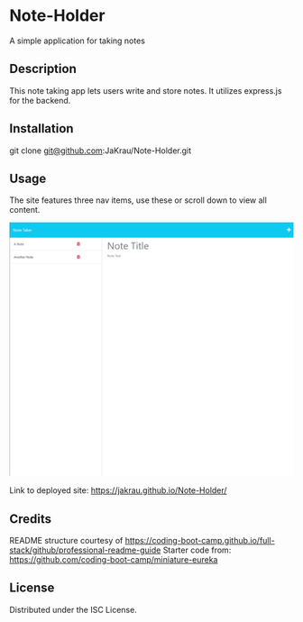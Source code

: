 # Note-Holder
A simple application for taking notes

## Description

This note taking app lets users write and store notes. It utilizes express.js for the backend.


## Installation

git clone git@github.com:JaKrau/Note-Holder.git

## Usage

The site features three nav items, use these or scroll down to view all content.
  
   ![site screenshot](/public/assets/images/noteApp.png?raw=true "screenshot")
   
Link to deployed site: https://jakrau.github.io/Note-Holder/

## Credits

README structure courtesy of https://coding-boot-camp.github.io/full-stack/github/professional-readme-guide
Starter code from: https://github.com/coding-boot-camp/miniature-eureka

## License

Distributed under the ISC License. 
